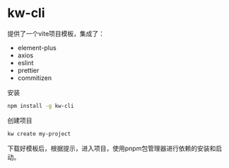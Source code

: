 # kw-cli

提供了一个vite项目模板，集成了：

- element-plus
- axios
- eslint
- prettier
- commitizen



安装

```bash
npm install -g kw-cli
```



创建项目

```bash
kw create my-project
```



下载好模板后，根据提示，进入项目，使用pnpm包管理器进行依赖的安装和启动。
